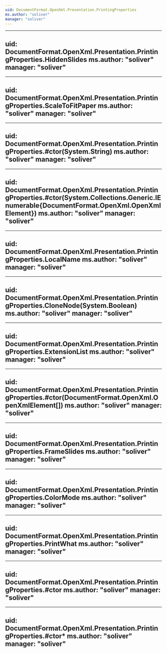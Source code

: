 ```yaml
---
uid: DocumentFormat.OpenXml.Presentation.PrintingProperties
ms.author: "soliver"
manager: "soliver"
---
```


---
uid: DocumentFormat.OpenXml.Presentation.PrintingProperties.HiddenSlides
ms.author: "soliver"
manager: "soliver"
---

---
uid: DocumentFormat.OpenXml.Presentation.PrintingProperties.ScaleToFitPaper
ms.author: "soliver"
manager: "soliver"
---

---
uid: DocumentFormat.OpenXml.Presentation.PrintingProperties.#ctor(System.String)
ms.author: "soliver"
manager: "soliver"
---

---
uid: DocumentFormat.OpenXml.Presentation.PrintingProperties.#ctor(System.Collections.Generic.IEnumerable{DocumentFormat.OpenXml.OpenXmlElement})
ms.author: "soliver"
manager: "soliver"
---

---
uid: DocumentFormat.OpenXml.Presentation.PrintingProperties.LocalName
ms.author: "soliver"
manager: "soliver"
---

---
uid: DocumentFormat.OpenXml.Presentation.PrintingProperties.CloneNode(System.Boolean)
ms.author: "soliver"
manager: "soliver"
---

---
uid: DocumentFormat.OpenXml.Presentation.PrintingProperties.ExtensionList
ms.author: "soliver"
manager: "soliver"
---

---
uid: DocumentFormat.OpenXml.Presentation.PrintingProperties.#ctor(DocumentFormat.OpenXml.OpenXmlElement[])
ms.author: "soliver"
manager: "soliver"
---

---
uid: DocumentFormat.OpenXml.Presentation.PrintingProperties.FrameSlides
ms.author: "soliver"
manager: "soliver"
---

---
uid: DocumentFormat.OpenXml.Presentation.PrintingProperties.ColorMode
ms.author: "soliver"
manager: "soliver"
---

---
uid: DocumentFormat.OpenXml.Presentation.PrintingProperties.PrintWhat
ms.author: "soliver"
manager: "soliver"
---

---
uid: DocumentFormat.OpenXml.Presentation.PrintingProperties.#ctor
ms.author: "soliver"
manager: "soliver"
---

---
uid: DocumentFormat.OpenXml.Presentation.PrintingProperties.#ctor*
ms.author: "soliver"
manager: "soliver"
---

